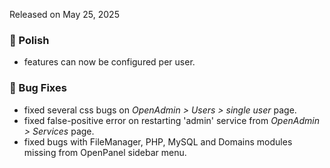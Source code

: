 Released on May 25, 2025

### 💅 Polish
- features can now be configured per user.

### 🐛 Bug Fixes
- fixed several css bugs on *OpenAdmin > Users > single user* page.
- fixed false-positive error on restarting 'admin' service from  *OpenAdmin > Services* page.
- fixed bugs with FileManager, PHP, MySQL and Domains modules missing from OpenPanel sidebar menu.
